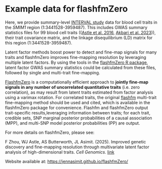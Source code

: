 # Example data for flashfmZero
 
Here, we provide summary-level [INTERVAL
study](https://doi.org/10.1186/1745-6215-15-363) data for blood cell traits in the *SMIM1* region (1:3441528-3959487). This includes GWAS summary statistics files for 99 blood cell traits (([Astle et
al. 2016](https://doi.org/10.1016/j.cell.2016.10.042), [Akbari et
al. 2023](https://doi.org/10.1038/s41467-023-40679-y))), their trait covariance matrix, and the linkage disequilibrium (LD) matrix for this region (1:3441528-3959487).

Latent factor methods boost power to detect and fine-map signals for many traits and flashfmZero improves fine-mapping resolution by leveraging multiple latent factors.
By using the tools in the [flashfmZero R package](https://jennasimit.github.io/flashfmZero/), latent factor GWAS summary statistics could be calculated from these files, followed by single and multi-trait fine-mapping.    
 
[FlashfmZero](https://doi.org/10.1016/j.xgen.2025.100847) is a computationally efficient approach to **jointly
fine-map signals in any number of uncorrelated quantitative traits**
(i.e. zero correlation), as may result from latent traits estimated from
factor analysis using a varimax rotation. For correlated traits, the
original [flashfm](https://www.nature.com/articles/s41467-021-26364-y)
multi-trait fine-mapping method should be used and cited, which is
available in the flashfmZero package for convenience. Flashfm and flashfmZero
output trait-specific results,leveraging information between traits; for
each trait, credible sets, SNP marginal posterior probabilities of
a causal association (MPP), and multi-SNP model posterior probabilities (PP) are
output.


For more details on flashfmZero, please see:

F Zhou, WJ Astle, AS Butterworth, JL Asimit. (2025). Improved genetic
discovery and fine-mapping resolution through multivariate latent factor
analysis of high-dimensional traits. *Cell Genomics*.
[link](https://doi.org/10.1016/j.xgen.2025.100847)

Website available at: <https://jennasimit.github.io/flashfmZero/>
 
 
 
